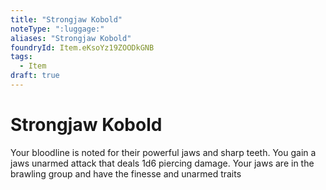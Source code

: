 ```yaml
---
title: "Strongjaw Kobold"
noteType: ":luggage:"
aliases: "Strongjaw Kobold"
foundryId: Item.eKsoYz19ZOODkGNB
tags:
  - Item
draft: true
---
```


# Strongjaw Kobold

Your bloodline is noted for their powerful jaws and sharp teeth. You gain a jaws unarmed attack that deals 1d6 piercing damage. Your jaws are in the brawling group and have the finesse and unarmed traits
